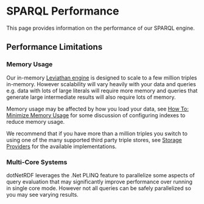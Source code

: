 # SPARQL Performance

This page provides information on the performance of our SPARQL engine.

## Performance Limitations 

### Memory Usage

Our in-memory [Leviathan engine](leviathan_engine.md) is designed to scale to a few million triples in-memory.  However scalability will vary heavily with your data and queries e.g. data with lots of large literals will require more memory and queries that generate large intermediate results will also require lots of memory.

Memory usage may be affected by how you load your data, see [How To: Minimize Memory Usage](/user_guide/howto/minimize_memory_usage.md) for some discussion of configuring indexes to reduce memory usage.

We recommend that if you have more than a million triples you switch to using one of the many supported third party triple stores, see [Storage Providers](/user_guide/storage_providers.md) for the available implementations.

### Multi-Core Systems

dotNetRDF leverages the .Net PLINQ feature to parallelize some aspects of query evaluation that may significantly improve performance over running in single core mode.  However not all queries can be safely parallelized so you may see varying results.
